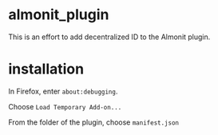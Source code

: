 # almonit_plugin
This is an effort to add decentralized ID to the Almonit plugin.

# installation
In Firefox, enter `about:debugging`.

Choose `Load Temporary Add-on...`

From the folder of the plugin, choose `manifest.json`
